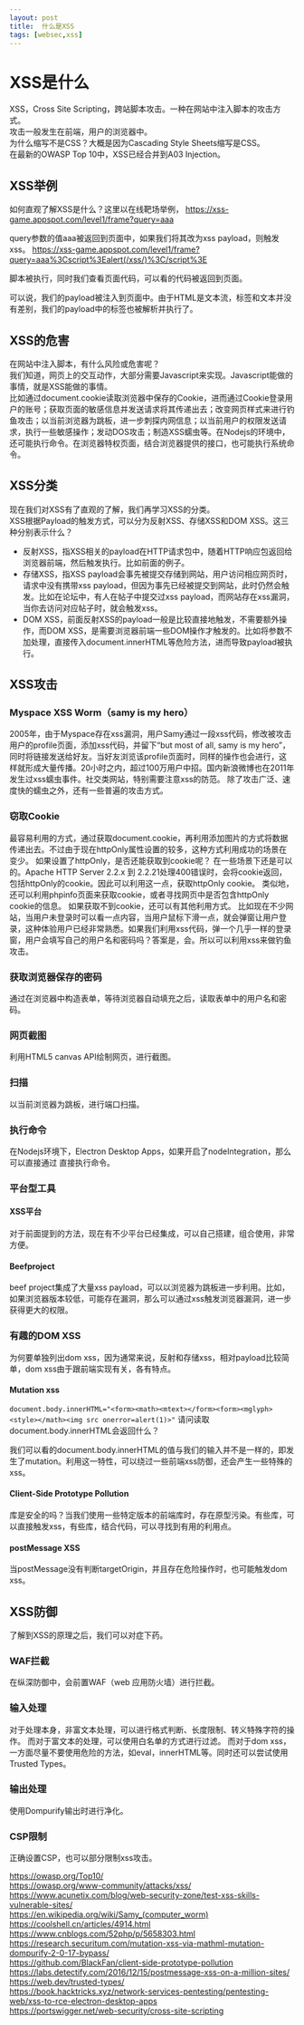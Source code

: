```yaml
---
layout: post
title:  什么是XSS
tags: [websec,xss]
---
```



# XSS是什么
XSS，Cross Site Scripting，跨站脚本攻击。一种在网站中注入脚本的攻击方式。  
攻击一般发生在前端，用户的浏览器中。  
为什么缩写不是CSS？大概是因为Cascading Style Sheets缩写是CSS。  
在最新的OWASP Top 10中，XSS已经合并到A03 Injection。

## XSS举例
如何直观了解XSS是什么？这里以在线靶场举例，
https://xss-game.appspot.com/level1/frame?query=aaa

query参数的值aaa被返回到页面中，如果我们将其改为xss payload，则触发xss。
https://xss-game.appspot.com/level1/frame?query=aaa%3Cscript%3Ealert(/xss/)%3C/script%3E

脚本被执行，同时我们查看页面代码，可以看的代码被返回到页面。

可以说，我们的payload被注入到页面中。由于HTML是文本流，标签和文本并没有差别，我们的payload中的标签也被解析并执行了。

## XSS的危害
在网站中注入脚本，有什么风险或危害呢？  
我们知道，网页上的交互动作，大部分需要Javascript来实现。Javascript能做的事情，就是XSS能做的事情。  
比如通过document.cookie读取浏览器中保存的Cookie，进而通过Cookie登录用户的账号；获取页面的敏感信息并发送请求将其传递出去；改变网页样式来进行钓鱼攻击；以当前浏览器为跳板，进一步刺探内网信息；以当前用户的权限发送请求，执行一些敏感操作；发动DOS攻击；制造XSS蠕虫等。在Nodejs的环境中，还可能执行命令。在浏览器特权页面，结合浏览器提供的接口，也可能执行系统命令。

## XSS分类
现在我们对XSS有了直观的了解，我们再学习XSS的分类。  
XSS根据Payload的触发方式，可以分为反射XSS、存储XSS和DOM XSS。这三种分别表示什么？
* 反射XSS，指XSS相关的payload在HTTP请求包中，随着HTTP响应包返回给浏览器前端，然后触发执行。比如前面的例子。
* 存储XSS，指XSS payload会事先被提交存储到网站，用户访问相应网页时，请求中没有携带xss payload，但因为事先已经被提交到网站，此时仍然会触发。比如在论坛中，有人在帖子中提交过xss payload，而网站存在xss漏洞，当你去访问对应帖子时，就会触发xss。
* DOM XSS，前面反射XSS的payload一般是比较直接地触发，不需要额外操作，而DOM XSS，是需要浏览器前端一些DOM操作才触发的。比如将参数不加处理，直接传入document.innerHTML等危险方法，进而导致payload被执行。

## XSS攻击
### Myspace XSS Worm（samy is my hero）
2005年，由于Myspace存在xss漏洞，用户Samy通过一段xss代码，修改被攻击用户的profile页面，添加xss代码，并留下“but most of all, samy is my hero”，同时将链接发送给好友。当好友浏览该profile页面时，同样的操作也会进行，这样就形成大量传播。20小时之内，超过100万用户中招。国内新浪微博也在2011年发生过xss蠕虫事件。社交类网站，特别需要注意xss的防范。
除了攻击广泛、速度快的蠕虫之外，还有一些普遍的攻击方式。
### 窃取Cookie
最容易利用的方式，通过获取document.cookie，再利用添加图片的方式将数据传递出去。不过由于现在httpOnly属性设置的较多，这种方式利用成功的场景在变少。
如果设置了httpOnly，是否还能获取到cookie呢？
在一些场景下还是可以的。Apache HTTP Server 2.2.x 到 2.2.21处理400错误时，会将cookie返回，包括httpOnly的cookie。因此可以利用这一点，获取httpOnly cookie。
类似地，还可以利用phpinfo页面来获取cookie，或者寻找网页中是否包含httpOnly cookie的信息。
如果获取不到cookie，还可以有其他利用方式。
比如现在不少网站，当用户未登录时可以看一点内容，当用户鼠标下滑一点，就会弹窗让用户登录，这种体验用户已经非常熟悉。如果我们利用xss代码，弹一个几乎一样的登录窗，用户会填写自己的用户名和密码吗？答案是，会。所以可以利用xss来做钓鱼攻击。
### 获取浏览器保存的密码
通过在浏览器中构造表单，等待浏览器自动填充之后，读取表单中的用户名和密码。
### 网页截图
利用HTML5 canvas API绘制网页，进行截图。
### 扫描
以当前浏览器为跳板，进行端口扫描。
### 执行命令
在Nodejs环境下，Electron Desktop Apps，如果开启了nodeIntegration，那么可以直接通过<script>require('child_process').exec('calc');</script> 直接执行命令。

### 平台型工具
#### XSS平台
对于前面提到的方法，现在有不少平台已经集成，可以自己搭建，组合使用，非常方便。
#### Beefproject
beef project集成了大量xss payload，可以以浏览器为跳板进一步利用。比如，如果浏览器版本较低，可能存在漏洞，那么可以通过xss触发浏览器漏洞，进一步获得更大的权限。

### 有趣的DOM XSS
为何要单独列出dom xss，因为通常来说，反射和存储xss，相对payload比较简单，dom xss由于跟前端实现有关，各有特点。
#### Mutation xss
```document.body.innerHTML="<form><math><mtext></form><form><mglyph><style></math><img src onerror=alert(1)>"```
请问读取document.body.innerHTML会返回什么？

我们可以看的document.body.innerHTML的值与我们的输入并不是一样的，即发生了mutation。利用这一特性，可以绕过一些前端xss防御，还会产生一些特殊的xss。
#### Client-Side Prototype Pollution
库是安全的吗？当我们使用一些特定版本的前端库时，存在原型污染。有些库，可以直接触发xss，有些库，结合代码，可以寻找到有用的利用点。
#### postMessage XSS
当postMessage没有判断targetOrigin，并且存在危险操作时，也可能触发dom xss。

## XSS防御
了解到XSS的原理之后，我们可以对症下药。
### WAF拦截
在纵深防御中，会前置WAF（web 应用防火墙）进行拦截。
### 输入处理
对于处理本身，非富文本处理，可以进行格式判断、长度限制、转义特殊字符的操作。
而对于富文本的处理，可以使用白名单的方式进行过滤。
而对于dom xss，一方面尽量不要使用危险的方法，如eval，innerHTML等。同时还可以尝试使用Trusted Types。
### 输出处理
使用Dompurify输出时进行净化。
### CSP限制
正确设置CSP，也可以部分限制xss攻击。


https://owasp.org/Top10/  
https://owasp.org/www-community/attacks/xss/  
https://www.acunetix.com/blog/web-security-zone/test-xss-skills-vulnerable-sites/  
https://en.wikipedia.org/wiki/Samy_(computer_worm)  
https://coolshell.cn/articles/4914.html  
https://www.cnblogs.com/52php/p/5658303.html  
https://research.securitum.com/mutation-xss-via-mathml-mutation-dompurify-2-0-17-bypass/  
https://github.com/BlackFan/client-side-prototype-pollution  
https://labs.detectify.com/2016/12/15/postmessage-xss-on-a-million-sites/  
https://web.dev/trusted-types/  
https://book.hacktricks.xyz/network-services-pentesting/pentesting-web/xss-to-rce-electron-desktop-apps  
https://portswigger.net/web-security/cross-site-scripting  


